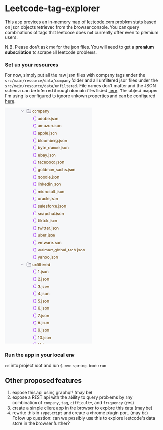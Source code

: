 # Leetcode-tag-explorer

This app provides an in-memory map of leetcode.com problem stats based on json objects retrieved from the browser console. You can query combinations of tags that leetcode does not currently offer even to premium users.

N.B. Please don't ask me for the json files. You will need to get a **premium subscribtion** to scrape all leetcode problems. 

### Set up your resources

For now, simply put all the raw json files with company tags under the `src/main/resource/data/company` folder and all unfiltered json files under the `src/main/resource/data/unfiltered`. File names don't matter and the JSON schema can be inferred through domain files listed [here](https://github.com/joshir/leetcode-tag-explorer/tree/main/src/main/java/com/joshir/domain). The object mapper I'm using is configured to ignore unkown properties and can be configured [here](https://github.com/joshir/leetcode-tag-explorer/blob/fc02500a1e2e923ee256c2ada62c94d7778e173b/src/main/java/com/joshir/domain/mapper/JsonMapper.java#L26).

<p>
  <img src="https://github.com/joshir/leetcode-tag-explorer/blob/main/img/Screenshot%202023-04-26%20at%209.09.57%20PM.png" alt="screenshot"/>
</p>



### Run the app in your local env 
`cd` into project root and run 
`$ mvn spring-boot:run`

## Other proposed features
1. expose this api using graphql? (may be) 
2. expose a REST api with the ability to query problems by any combination of `company`, `tag`, `difficulty`, and `frequency` (yes)
3. create a simple client app in the browser to explore this data (may be)
4. rewrite this in `TypeScript` and create a chrome plugin port. (may be) Follow up question: can we possibly use this to explore leetcode's data store in the browser further?


